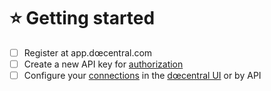 # ⭐ Getting started

* [ ] Register at app.dœcentral.com
* [ ] Create a new API key for [authorization](broken-reference)
* [ ] Configure your [connections](public/connections.md) in the [dœcentral UI](https://app.xn--dcentral-ktb.com/?settings\&connections) or by API
